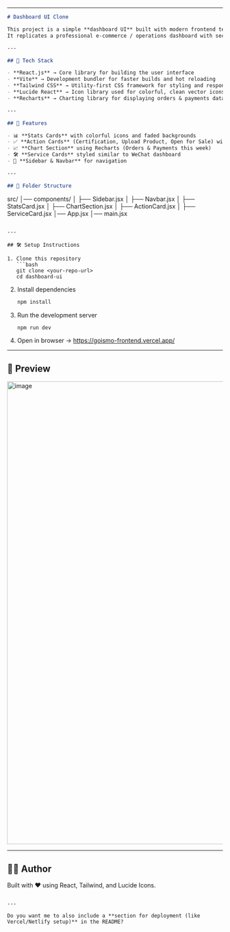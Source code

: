 

---

```markdown
# Dashboard UI Clone

This project is a simple **dashboard UI** built with modern frontend technologies.  
It replicates a professional e-commerce / operations dashboard with sections for **actions, statistics, charts, and services**.

---

## 🚀 Tech Stack

- **React.js** → Core library for building the user interface  
- **Vite** → Development bundler for faster builds and hot reloading  
- **Tailwind CSS** → Utility-first CSS framework for styling and responsive layouts  
- **Lucide React** → Icon library used for colorful, clean vector icons  
- **Recharts** → Charting library for displaying orders & payments data  

---

## 📌 Features

- 📊 **Stats Cards** with colorful icons and faded backgrounds  
- ✅ **Action Cards** (Certification, Upload Product, Open for Sale) with gradient styles and a "Go" button  
- 📈 **Chart Section** using Recharts (Orders & Payments this week)  
- 🛠️ **Service Cards** styled similar to WeChat dashboard  
- 📂 **Sidebar & Navbar** for navigation  

---

## 📂 Folder Structure

```

src/
│── components/
│   ├── Sidebar.jsx
│   ├── Navbar.jsx
│   ├── StatsCard.jsx
│   ├── ChartSection.jsx
│   ├── ActionCard.jsx
│   ├── ServiceCard.jsx
│── App.jsx
│── main.jsx

````

---

## 🛠️ Setup Instructions

1. Clone this repository  
   ```bash
   git clone <your-repo-url>
   cd dashboard-ui
````

2. Install dependencies

   ```bash
   npm install
   ```

3. Run the development server

   ```bash
   npm run dev
   ```

4. Open in browser → https://goismo-frontend.vercel.app/

---

## 📸 Preview

<img width="1920" height="1080" alt="image" src="https://github.com/user-attachments/assets/16386027-88aa-4acd-9250-193421be40eb" />


---

## 👨‍💻 Author

Built with ❤️ using React, Tailwind, and Lucide Icons.

```

---

Do you want me to also include a **section for deployment (like Vercel/Netlify setup)** in the README?
```
